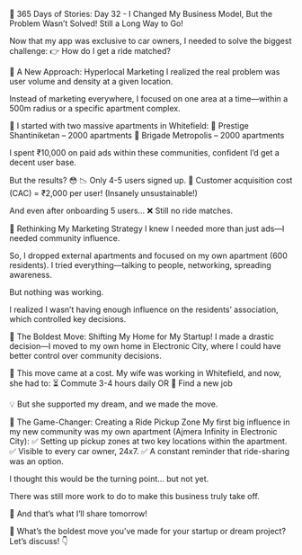 🚀 365 Days of Stories: Day 32 - I Changed My Business Model, But the Problem Wasn’t Solved! Still a Long Way to Go!

Now that my app was exclusive to car owners, I needed to solve the biggest challenge:
👉 How do I get a ride matched?

🎯 A New Approach: Hyperlocal Marketing
I realized the real problem was user volume and density at a given location.

Instead of marketing everywhere, I focused on one area at a time—within a 500m radius or a specific apartment complex.

📍 I started with two massive apartments in Whitefield:
🏢 Prestige Shantiniketan – 2000 apartments
🏢 Brigade Metropolis – 2000 apartments

I spent ₹10,000 on paid ads within these communities, confident I’d get a decent user base.

But the results? 😳
📉 Only 4-5 users signed up.
💸 Customer acquisition cost (CAC) = ₹2,000 per user! (Insanely unsustainable!)

And even after onboarding 5 users…
❌ Still no ride matches.

🛑 Rethinking My Marketing Strategy
I knew I needed more than just ads—I needed community influence.

So, I dropped external apartments and focused on my own apartment (600 residents).
I tried everything—talking to people, networking, spreading awareness.

But nothing was working.

I realized I wasn’t having enough influence on the residents’ association, which controlled key decisions.

🏡 The Boldest Move: Shifting My Home for My Startup!
I made a drastic decision—I moved to my own home in Electronic City, where I could have better control over community decisions.

🚗 This move came at a cost. My wife was working in Whitefield, and now, she had to:
⏳ Commute 3-4 hours daily OR
💼 Find a new job

💡 But she supported my dream, and we made the move.

🔹 The Game-Changer: Creating a Ride Pickup Zone
My first big influence in my new community was my own apartment (Ajmera Infinity in Electronic City):
✅ Setting up pickup zones at two key locations within the apartment.
✅ Visible to every car owner, 24x7.
✅ A constant reminder that ride-sharing was an option.

I thought this would be the turning point… but not yet.

There was still more work to do to make this business truly take off.

🚀 And that’s what I’ll share tomorrow!

💬 What’s the boldest move you’ve made for your startup or dream project? Let’s discuss! 👇